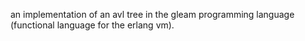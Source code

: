 an implementation of an avl tree in the gleam programming language (functional language for the erlang vm).